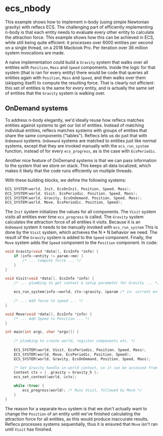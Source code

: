 # ecs_nbody
This example shows how to implement n-body (using simple Newtonian gravity) with reflecs ECS. The challenging part of efficiently implementing n-body is that each entity needs to evaluate every other entity to calculate the attraction force. This example shows how this can be achieved in ECS, while still being quite efficient: it processes over 6000 entities per second on a single thread, on a 2018 Macbook Pro. Per iteration over 36 million system invocations are made.

A naive implementation could build a `Gravity` system that walks over all entities with `Position`, `Mass` and `Speed` compoments. Inside the logic for that system (that is ran for every entity) there would be code that queries all entities again with `Position`, `Mass` and `Speed`, and then walks over them (skipping itself) to compute the resulting force. That is clearly not efficient: this set of entities is the same for every entity, and is actually the same set of entities that the `Gravity` system is walking over.

## OnDemand systems
To address n-body elegantly, we'd ideally reuse how reflecs matches entities against systems to get our list of entities. Instead of matching individual entities, reflecs matches systems with groups of entities that share the same components ("tables"). Reflecs lets us do just that with `OnDemand` systems. `OnDemand` systems are matched to entities just like normal systems, except that they are invoked manually with the `ecs_run_system` function, instead of for every `ecs_progress`, as is the case with `EcsPeriodic`.

Another nice feature of OnDemand systems is that we can pass information to the system that we store on stack. This keeps all data localized, which makes it likely that the code runs efficiently on multiple threads.

With these building blocks, we define the following systems:

```c
ECS_SYSTEM(world, Init, EcsOnInit, Position, Speed, Mass);
ECS_SYSTEM(world, Visit, EcsPeriodic, Position, Speed, Mass);
ECS_SYSTEM(world, Gravity, EcsOnDemand, Position, Speed, Mass);
ECS_SYSTEM(world, Move, EcsPeriodic, Position, Speed);
```
The `Init` system initializes the values for all components. The `Visit` system visits all entities ever time `ecs_progress` is called. The `Gravity` system calculates the attraction force of all entities it visits. Because it is an `OnDemand` system it needs to be manually invoked with `ecs_run_system` This is done by the `Visit` system, which achieves the N * N behavior we need. The result of the `Gravity` system is added to the `Speed` component. Finally, the `Move` system adds the `Speed` component to the `Position` component. In code:

```c
void Gravity(void *data[], EcsInfo *info) {
    if (info->entity != param->me) {
        /* ... Compute force ... */
    }
}

void Visit(void *data[], EcsInfo *info) {
    /* ... plumbing to get context & setup parameter for Gravity ... */
    
    ecs_run_system(info->world, ctx->gravity, &param /* in: current entity, out: resulting force */);
    
    /* ... Add force to speed ... */
}

void Move(void *data[], EcsInfo *info) {
    /* ... Add Speed to Position ... */
}

int main(int argc, char *argv[]) {
  
    /* plumbing to create world, register components etc. */
    
    ECS_SYSTEM(world, Visit, EcsPeriodic, Position, Speed, Mass);
    ECS_SYSTEM(world, Move, EcsPeriodic, Position, Speed);
    ECS_SYSTEM(world, Gravity, EcsOnDemand, Position, Speed, Mass);
    
    /* Set Gravity handle in world context, so it can be accessed from Visit system */
    Context ctx = { .gravity = Gravity_h }; 
    ecs_set_context(world, &ctx);

    while (true) {
        ecs_progress(world); /* Runs Visit, followed by Move */
    }
}
```
The reason for a separate `Move` system is that we don't actually want to change the `Position` of an entity until we've finished calculating the attraction force for all entities, as this would produce inaccurate results. Reflecs processes systems sequentially, thus it is ensured that `Move` isn't ran until `Visit` has finished.

